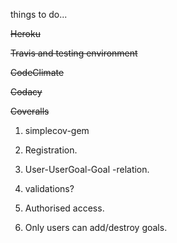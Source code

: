things to do...

~~Heroku~~

~~Travis and testing environment~~

~~CodeClimate~~

~~Codacy~~

~~Coveralls~~
1. simplecov-gem


1. Registration.
2. User-UserGoal-Goal -relation.
3. validations?
4. Authorised access.
5. Only users can add/destroy goals.

